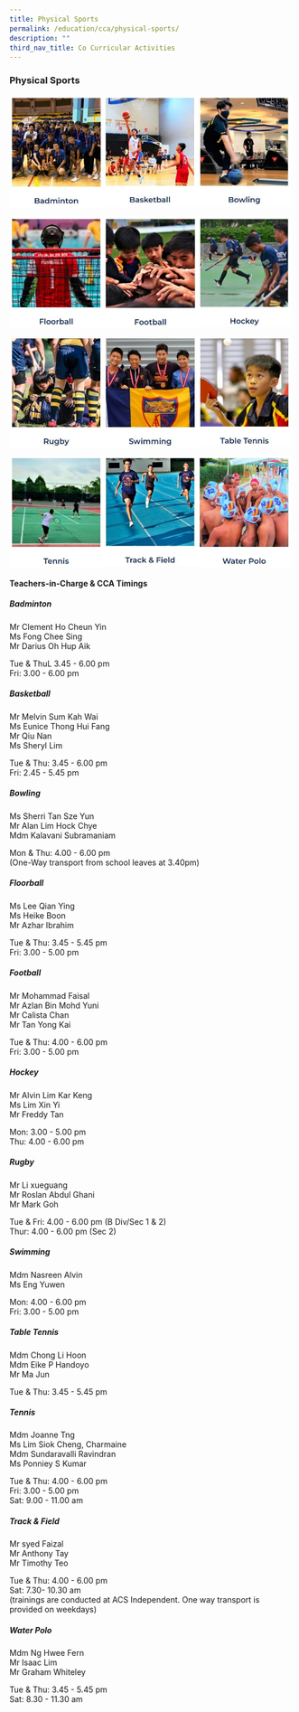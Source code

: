 ```yaml
---
title: Physical Sports
permalink: /education/cca/physical-sports/
description: ""
third_nav_title: Co Curricular Activities
---
```

### **Physical Sports**

<p><a href="https://sites.google.com/acsbr.org/acsbrbmt/home">
<img src="/images/sports1.jpg" style="width:33%" align=left>
</a></p>

<p><a href="https://sites.google.com/moe.edu.sg/acsbrbasketball">
<img src="/images/sports2.jpg" style="width:33%" align=left>
</a></p>

<p><a href="https://sites.google.com/moe.edu.sg/bowling/home">
<img src="/images/sports3.jpg" style="width:33%" align=left>
</a></p>

<br clear="left">	

<p><a href="https://sites.google.com/acsbr.org/floorball/home">
<img src="/images/sports4.jpg" style="width:33%" align=left>
</a></p>

<p><a href="https://sites.google.com/acsbr.org/football/home">
<img src="/images/sports5.jpg" style="width:33%" align=left>
</a></p>

<p><a href="https://sites.google.com/acsbr.org/hockey/home">
<img src="/images/sports6.jpg" style="width:33%" align=left>
</a></p>

<br clear="left">	

<p><a href="https://sites.google.com/acsbr.org/rugby">
<img src="/images/sports7.jpg" style="width:33%" align=left>
</a></p>

<p><a href="https://sites.google.com/moe.edu.sg/swimmingbarkersharks/home">
<img src="/images/sports8.jpg" style="width:33%" align=left>
</a></p>

<p><a href="https://sites.google.com/moe.edu.sg/table-tennis-cca/home">
<img src="/images/sports9.jpg" style="width:33%" align=left>
</a></p>

<br clear="left">	

<p><a href="https://sites.google.com/acsbr.org/tennis">
<img src="/images/sports10.jpg" style="width:33%" align=left>
</a></p>

<p><a href="https://sites.google.com/acsbr.org/trackfield">
<img src="/images/sports11.jpg" style="width:33%" align=left>
</a></p>

<p><a href="https://sites.google.com/moe.edu.sg/acsbr-water-polo/home">
<img src="/images/sports12.jpg" style="width:33%" align=left>
</a></p>

<br clear="left">	

#### **Teachers-in-Charge & CCA Timings**
##### **Badminton**
Mr Clement Ho Cheun Yin<br>
Ms Fong Chee Sing<br>
Mr Darius Oh Hup Aik

Tue & ThuL 3.45 - 6.00 pm<br>
Fri: 3.00 - 6.00 pm

##### **Basketball**
Mr Melvin Sum Kah Wai<br>
Ms Eunice Thong Hui Fang<br>
Mr Qiu Nan<br>
Ms Sheryl Lim

Tue & Thu: 3.45 - 6.00 pm<br>
Fri: 2.45 - 5.45 pm

##### **Bowling**
Ms Sherri Tan Sze Yun<br>
Mr Alan Lim Hock Chye<br>
Mdm Kalavani Subramaniam

Mon & Thu: 4.00 - 6.00 pm<br>
(One-Way transport from school leaves at 3.40pm)

##### **Floorball**
Ms Lee Qian Ying<br>
Ms Heike Boon<br>
Mr Azhar Ibrahim

Tue & Thu: 3.45 - 5.45 pm<br>
Fri: 3.00 - 5.00 pm

##### **Football**
Mr Mohammad Faisal<br>
Mr Azlan Bin Mohd Yuni<br>
Mr Calista Chan<br>
Mr Tan Yong Kai

Tue & Thu: 4.00 - 6.00 pm<br>
Fri: 3.00 - 5.00 pm

##### **Hockey**
Mr Alvin Lim Kar Keng<br>
Ms Lim Xin Yi<br>
Mr Freddy Tan

Mon: 3.00 - 5.00 pm<br>
Thu: 4.00 - 6.00 pm

##### **Rugby**
Mr Li xueguang<br>
Mr Roslan Abdul Ghani<br>
Mr Mark Goh

Tue & Fri: 4.00 - 6.00 pm (B Div/Sec 1 & 2)<br>
Thur: 4.00 - 6.00 pm (Sec 2)

##### **Swimming**
Mdm Nasreen Alvin<br>
Ms Eng Yuwen

Mon: 4.00 - 6.00 pm<br>
Fri: 3.00 - 5.00 pm

##### **Table Tennis**
Mdm Chong Li Hoon<br>
Mdm Eike P Handoyo<br>
Mr Ma Jun

Tue & Thu: 3.45 - 5.45 pm

##### **Tennis**
Mdm Joanne Tng<br>
Ms Lim Siok Cheng, Charmaine<br>
Mdm Sundaravalli Ravindran<br>
Ms Ponniey S Kumar

Tue & Thu: 4.00 - 6.00 pm<br>
Fri: 3.00 - 5.00 pm<br>
Sat: 9.00 - 11.00 am

##### **Track & Field**
Mr syed Faizal<br>
Mr Anthony Tay<br>
Mr Timothy Teo

Tue & Thu: 4.00 - 6.00 pm<br>
Sat: 7.30- 10.30 am<br>
(trainings are conducted at ACS Independent. One way transport is provided on weekdays)

##### **Water Polo**
Mdm Ng Hwee Fern<br>
Mr Isaac Lim<br>
Mr Graham Whiteley

Tue & Thu: 3.45 - 5.45 pm<br>
Sat: 8.30 - 11.30 am